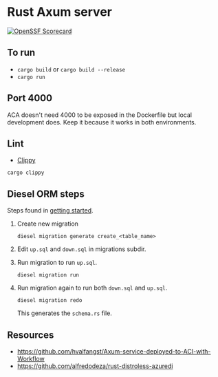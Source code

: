 # Rust Axum server

[![OpenSSF Scorecard](https://api.scorecard.dev/projects/github.com/dfberry/rust-axum-server/badge)](https://scorecard.dev/viewer/?uri=github.com/dfberry/rust-axum-server)

## To run

* `cargo build` or `cargo build --release`
* `cargo run`

## Port 4000

ACA doesn't need 4000 to be exposed in the Dockerfile but local development does. Keep it because it works in both environments.

## Lint

* [Clippy](https://github.com/rust-lang/rust-clippy)

```shell
cargo clippy
```

## Diesel ORM steps

Steps found in [getting started](https://diesel.rs/guides/getting-started.html).

1. Create new migration

    ```shell
    diesel migration generate create_<table_name>
    ```

2. Edit `up.sql` and `down.sql` in migrations subdir.

3. Run migration to run `up.sql`.

    ```shell
    diesel migration run
    ```

4. Run migration again to run both `down.sql` and `up.sql`.

    ```shell
    diesel migration redo
    ```

    This generates the `schema.rs` file. 

## Resources

* https://github.com/hvalfangst/Axum-service-deployed-to-ACI-with-Workflow
* https://github.com/alfredodeza/rust-distroless-azuredi
